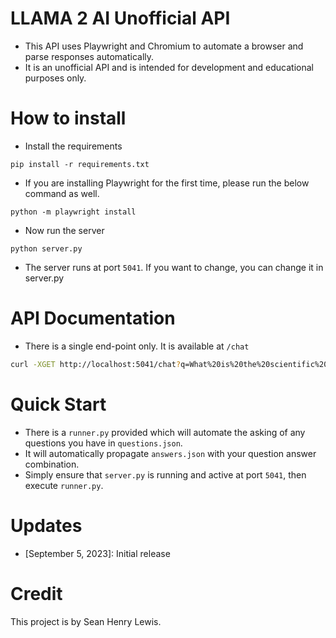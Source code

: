 # LLAMA 2 AI Unofficial API

* This API uses Playwright and Chromium to automate a browser and parse responses automatically.
* It is an unofficial API and is intended for development and educational purposes only.

# How to install

* Install the requirements

```
pip install -r requirements.txt
```

* If you are installing Playwright for the first time, please run the below command as well.

```
python -m playwright install
```

* Now run the server

```
python server.py
```

* The server runs at port `5041`. If you want to change, you can change it in server.py


# API Documentation

* There is a single end-point only. It is available at `/chat`

```sh
curl -XGET http://localhost:5041/chat?q=What%20is%20the%20scientific%20name%20for%20llamas?
```

# Quick Start

* There is a `runner.py` provided which will automate the asking of any questions you have in `questions.json`.
* It will automatically propagate `answers.json` with your question answer combination.
* Simply ensure that `server.py` is running and active at port `5041`, then execute `runner.py`.


# Updates

* [September 5, 2023]: Initial release


# Credit

This project is by Sean Henry Lewis.
